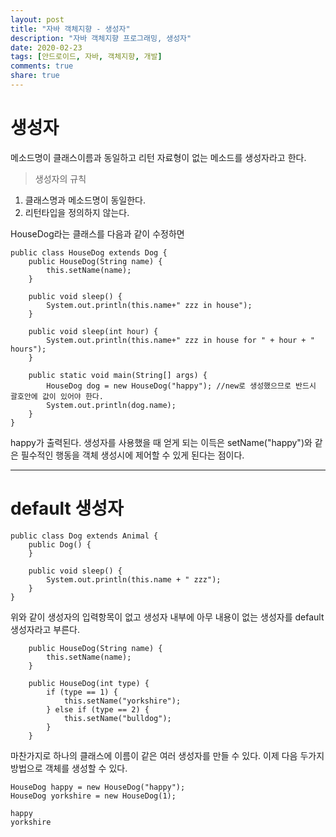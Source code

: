 ```yaml
---
layout: post
title: "자바 객체지향 - 생성자"
description: "자바 객체지향 프로그래밍, 생성자"
date: 2020-02-23
tags: [안드로이드, 자바, 객체지향, 개발]
comments: true
share: true
---
```


# 생성자

메소드명이 클래스이름과 동일하고 리턴 자료형이 없는 메소드를 생성자라고 한다.

> 생성자의 규칙
1. 클래스명과 메소드명이 동일한다.
2. 리턴타입을 정의하지 않는다.

HouseDog라는 클래스를 다음과 같이 수정하면
~~~
public class HouseDog extends Dog {
    public HouseDog(String name) {
        this.setName(name);
    } 

    public void sleep() {
        System.out.println(this.name+" zzz in house");
    } 

    public void sleep(int hour) {
        System.out.println(this.name+" zzz in house for " + hour + " hours");
    } 

    public static void main(String[] args) {
        HouseDog dog = new HouseDog("happy"); //new로 생성했으므로 반드시 괄호안에 값이 있어야 한다.
        System.out.println(dog.name);
    }
}
~~~

happy가 출력된다.
생성자를 사용했을 때 얻게 되는 이득은 setName("happy")와 같은 필수적인 행동을 객체 생성시에 제어할 수 있게 된다는 점이다.

---

# default 생성자

~~~
public class Dog extends Animal {
    public Dog() {
    }

    public void sleep() {
        System.out.println(this.name + " zzz");
    }
}
~~~

위와 같이 생성자의 입력항목이 없고 생성자 내부에 아무 내용이 없는 생성자를 default 생성자라고 부른다.

~~~
    public HouseDog(String name) {
        this.setName(name);
    }

    public HouseDog(int type) {
        if (type == 1) {
            this.setName("yorkshire");
        } else if (type == 2) {
            this.setName("bulldog");
        }
    }
~~~

마찬가지로 하나의 클래스에 이름이 같은 여러 생성자를 만들 수 있다.
이제 다음 두가지 방법으로 객체를 생성할 수 있다.
~~~
HouseDog happy = new HouseDog("happy");
HouseDog yorkshire = new HouseDog(1);
~~~

~~~
happy
yorkshire
~~~

